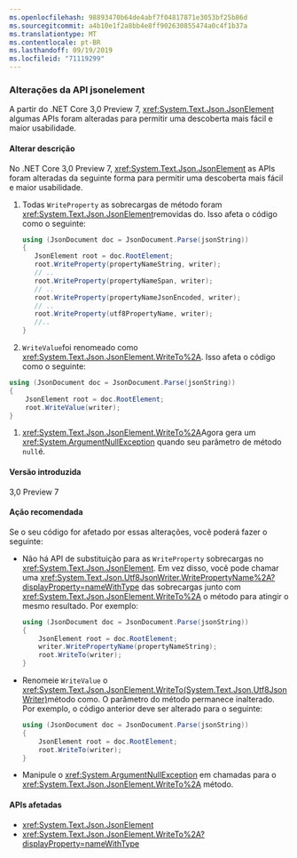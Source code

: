 ```yaml
---
ms.openlocfilehash: 98893470b64de4abf7f04817871e3053bf25b86d
ms.sourcegitcommit: a4b10e1f2a8bb4e8ff902630855474a0c4f1b37a
ms.translationtype: MT
ms.contentlocale: pt-BR
ms.lasthandoff: 09/19/2019
ms.locfileid: "71119299"
---
```

### <a name="jsonelement-api-changes"></a>Alterações da API jsonelement

A partir do .NET Core 3,0 Preview 7, <xref:System.Text.Json.JsonElement> algumas APIs foram alteradas para permitir uma descoberta mais fácil e maior usabilidade.

#### <a name="change-description"></a>Alterar descrição

No .NET Core 3,0 Preview 7, <xref:System.Text.Json.JsonElement> as APIs foram alteradas da seguinte forma para permitir uma descoberta mais fácil e maior usabilidade.

1. Todas `WriteProperty` as sobrecargas de método foram <xref:System.Text.Json.JsonElement>removidas do. Isso afeta o código como o seguinte:

   ```csharp
   using (JsonDocument doc = JsonDocument.Parse(jsonString))
   {
      JsonElement root = doc.RootElement;
      root.WriteProperty(propertyNameString, writer);
      // ..
      root.WriteProperty(propertyNameSpan, writer);
      // ..
      root.WriteProperty(propertyNameJsonEncoded, writer);
      // ..
      root.WriteProperty(utf8PropertyName, writer);
      //..
   }
   ```

1. `WriteValue`foi renomeado como <xref:System.Text.Json.JsonElement.WriteTo%2A>. Isso afeta o código como o seguinte:

```csharp
using (JsonDocument doc = JsonDocument.Parse(jsonString))
{
    JsonElement root = doc.RootElement;
    root.WriteValue(writer);
}

```

1. <xref:System.Text.Json.JsonElement.WriteTo%2A>Agora gera um <xref:System.ArgumentNullException> quando seu parâmetro de método `null`é.

#### <a name="version-introduced"></a>Versão introduzida

3,0 Preview 7

#### <a name="recommended-action"></a>Ação recomendada

Se o seu código for afetado por essas alterações, você poderá fazer o seguinte:

- Não há API de substituição para as `WriteProperty` sobrecargas no <xref:System.Text.Json.JsonElement>. Em vez disso, você pode chamar uma <xref:System.Text.Json.Utf8JsonWriter.WritePropertyName%2A?displayProperty=nameWithType> das sobrecargas junto com <xref:System.Text.Json.JsonElement.WriteTo%2A> o método para atingir o mesmo resultado. Por exemplo:

   ```csharp
   using (JsonDocument doc = JsonDocument.Parse(jsonString))
   {
       JsonElement root = doc.RootElement;
       writer.WritePropertyName(propertyNameString);
       root.WriteTo(writer);
   }
   ```

- Renomeie `WriteValue` o <xref:System.Text.Json.JsonElement.WriteTo(System.Text.Json.Utf8JsonWriter)>método como. O parâmetro do método permanece inalterado. Por exemplo, o código anterior deve ser alterado para o seguinte:

   ```csharp
   using (JsonDocument doc = JsonDocument.Parse(jsonString))
   {
       JsonElement root = doc.RootElement;
       root.WriteTo(writer);
   }
   ```

- Manipule o <xref:System.ArgumentNullException> em chamadas para o <xref:System.Text.Json.JsonElement.WriteTo%2A> método.

#### <a name="affected-apis"></a>APIs afetadas

- <xref:System.Text.Json.JsonElement>
- <xref:System.Text.Json.JsonElement.WriteTo%2A?displayProperty=nameWithType>

<!--

#### Affected APIs

- `Overload:System.Text.Json.JsonElement.WriteProperty`
- `M:System.Text.Json.JsonElement.WriteValue(System.Text.Json.Utf8JsonWriter)`

-->
